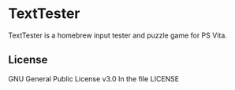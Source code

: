 # TextTester
TextTester is a homebrew input tester and puzzle game for PS Vita.

## License
GNU General Public License v3.0 In the file LICENSE
